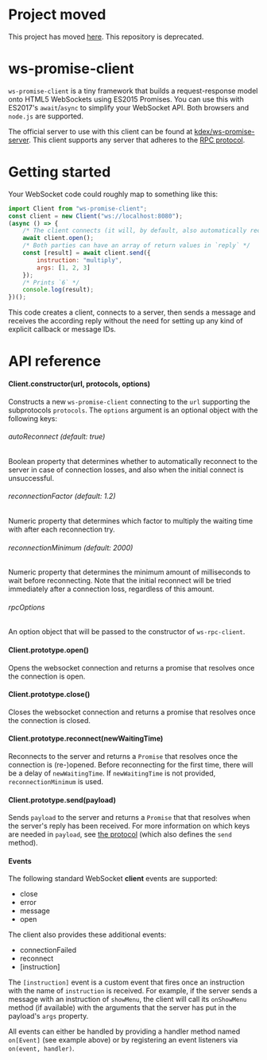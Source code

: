# Project moved
This project has moved [here](https://github.com/kdex/ws-promise). This repository is deprecated.

# ws-promise-client
`ws-promise-client` is a tiny framework that builds a request-response model onto HTML5 WebSockets using ES2015 Promises. You can use this with ES2017's `await`/`async` to simplify your WebSocket API. Both browsers and `node.js` are supported.

The official server to use with this client can be found at [kdex/ws-promise-server](https://github.com/kdex/ws-promise-server). This client supports any server that adheres to the [RPC protocol](https://github.com/kdex/ws-rpc-client/).
# Getting started
Your WebSocket code could roughly map to something like this:
```js
import Client from "ws-promise-client";
const client = new Client("ws://localhost:8080");
(async () => {
	/* The client connects (it will, by default, also automatically reconnect) */
	await client.open();
	/* Both parties can have an array of return values in `reply` */
	const [result] = await client.send({
		instruction: "multiply",
		args: [1, 2, 3]
	});
	/* Prints `6` */
	console.log(result);
})();
```
This code creates a client, connects to a server, then sends a message and receives the according reply without the need for setting up any kind of explicit callback or message IDs.
# API reference

#### Client.constructor(url, protocols, options)
Constructs a new `ws-promise-client` connecting to the `url` supporting the subprotocols `protocols`. The `options` argument is an optional object with the following keys:

###### autoReconnect (default: true)
Boolean property that determines whether to automatically reconnect to the server in case of connection losses, and also when the initial connect is unsuccessful.

###### reconnectionFactor (default: 1.2)
Numeric property that determines which factor to multiply the waiting time with after each reconnection try.

###### reconnectionMinimum (default: 2000)
Numeric property that determines the minimum amount of milliseconds to wait before reconnecting. Note that the initial reconnect will be tried immediately after a connection loss, regardless of this amount.

###### rpcOptions
An option object that will be passed to the constructor of `ws-rpc-client`.

#### Client.prototype.open()
Opens the websocket connection and returns a promise that resolves once the connection is open.

#### Client.prototype.close()
Closes the websocket connection and returns a promise that resolves once the connection is closed.

#### Client.prototype.reconnect(newWaitingTime)
Reconnects to the server and returns a `Promise` that resolves once the connection is (re-)opened. Before reconnecting for the first time, there will be a delay of `newWaitingTime`. If `newWaitingTime` is not provided, `reconnectionMinimum` is used.

#### Client.prototype.send(payload)
Sends `payload` to the server and returns a `Promise` that that resolves when the server's reply has been received. For more information on which keys are needed in `payload`, see [the protocol](https://github.com/kdex/ws-rpc-client/) (which also defines the `send` method).

#### Events
The following standard WebSocket **client** events are supported:
- close
- error
- message
- open

The client also provides these additional events:
- connectionFailed
- reconnect
- [instruction]

The `[instruction]` event is a custom event that fires once an instruction with the name of `instruction` is received. For example, if the server sends a message with an instruction of `showMenu`, the client will call its `onShowMenu` method (if available) with the arguments that the server has put in the payload's `args` property.

All events can either be handled by providing a handler method named `on[Event]` (see example above) or by registering an event listeners via `on(event, handler)`.

